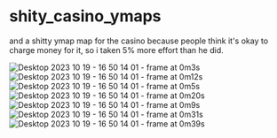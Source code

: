 #
#
#
#
#
#
#
#
#
#
#
#
#
#
#
#
#
#
#
# shity_casino_ymaps
and a shitty ymap map for the casino because people think it's okay to charge money for it, so i taken 5% more effort than he did.

![Desktop 2023 10 19 - 16 50 14 01 - frame at 0m3s](https://github.com/jimgordon20/shity_casino_ymaps/assets/110393030/c18ebf16-c3e3-4b01-9bc3-5d3f9aa864d0)
![Desktop 2023 10 19 - 16 50 14 01 - frame at 0m12s](https://github.com/jimgordon20/shity_casino_ymaps/assets/110393030/59edbb2c-7258-47c4-9fed-b2f1308b0ffa)
![Desktop 2023 10 19 - 16 50 14 01 - frame at 0m5s](https://github.com/jimgordon20/shity_casino_ymaps/assets/110393030/e53a55b7-bbe7-4edc-90e4-b750d83026f4)
![Desktop 2023 10 19 - 16 50 14 01 - frame at 0m20s](https://github.com/jimgordon20/shity_casino_ymaps/assets/110393030/6e8d3b2b-6a36-444f-9781-c6d9292d5c8f)
![Desktop 2023 10 19 - 16 50 14 01 - frame at 0m9s](https://github.com/jimgordon20/shity_casino_ymaps/assets/110393030/18a297f0-a072-47d9-8368-349f95034581)
![Desktop 2023 10 19 - 16 50 14 01 - frame at 0m31s](https://github.com/jimgordon20/shity_casino_ymaps/assets/110393030/f2ab9bf8-2526-43cd-93d5-ec697e5ce498)
![Desktop 2023 10 19 - 16 50 14 01 - frame at 0m39s](https://github.com/jimgordon20/shity_casino_ymaps/assets/110393030/b1e440d3-dddc-43d4-9d6c-e645de891621)











